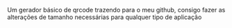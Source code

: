 Um gerador básico de qrcode trazendo para o meu github, 
consigo fazer as alterações de tamanho necessárias para qualquer tipo de aplicação
